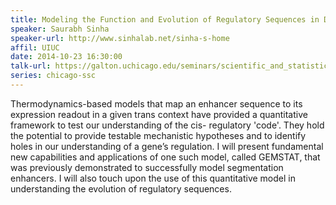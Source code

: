 ```yaml
---
title: Modeling the Function and Evolution of Regulatory Sequences in Drosophila
speaker: Saurabh Sinha
speaker-url: http://www.sinhalab.net/sinha-s-home
affil: UIUC
date: 2014-10-23 16:30:00
talk-url: https://galton.uchicago.edu/seminars/scientific_and_statistical_computing/aut14/Sinha_Saurabh_102314.pdf
series: chicago-ssc
---
```


Thermodynamics-based models that map an enhancer sequence to its expression
readout in a given trans context have provided a quantitative framework to test
our understanding of the cis- regulatory 'code'. They hold the potential to
provide testable mechanistic hypotheses and to identify holes in our
understanding of a gene’s regulation. I will present fundamental new
capabilities and applications of one such model, called GEMSTAT, that was
previously demonstrated to successfully model segmentation enhancers. I will
also touch upon the use of this quantitative model in understanding the
evolution of regulatory sequences.

